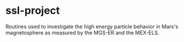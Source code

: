 # ssl-project
Routines used to investigate the high energy particle behavior in Mars's magnetosphere as measured by the MGS-ER and the MEX-ELS.
